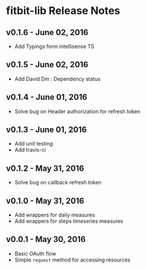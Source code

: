 # fitbit-lib Release Notes



## v0.1.6 - June 02, 2016

- Add Typings form intellisense TS


## v0.1.5 - June 02, 2016

- Add David Dm : Dependency status


## v0.1.4 - June 01, 2016

- Solve bug on Header authorization for refresh token


## v0.1.3 - June 01, 2016

- Add unit testing
- Add travis-ci


## v0.1.2 - May 31, 2016

- Solve bug on callback refresh token


## v0.1.0 - May 31, 2016

- Add wrappers for daily measures
- Add wrappers for steps timeseries measures


## v0.0.1 - May 30, 2016

- Basic OAuth flow
- Simple `request` method for accessing resources